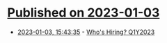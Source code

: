 # [Published on 2023-01-03](index.md)

* [2023-01-03, 15:43:35](https://lobste.rs/s/gxszoc/who_s_hiring_q1y2023) - [Who's Hiring? Q1Y2023](https://lobste.rs/s/gxszoc/who_s_hiring_q1y2023)
